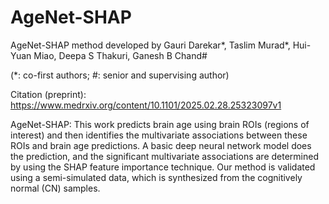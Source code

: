 # AgeNet-SHAP
AgeNet-SHAP method developed by Gauri Darekar*, Taslim Murad*, Hui-Yuan Miao, Deepa S Thakuri, Ganesh B Chand# 

(*: co-first authors; #: senior and supervising author)

Citation (preprint): https://www.medrxiv.org/content/10.1101/2025.02.28.25323097v1

AgeNet-SHAP: 
This work predicts brain age using brain ROIs (regions of interest) and then identifies the multivariate associations between these ROIs and brain age predictions. A basic deep neural network model does the prediction, and the significant multivariate associations are determined by using the SHAP feature importance technique. 
Our method is validated using a semi-simulated data, which is synthesized from the cognitively normal (CN) samples. 
